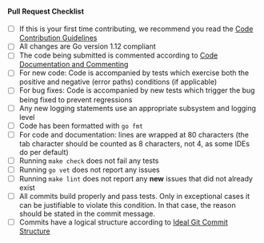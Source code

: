 #### Pull Request Checklist

- [ ] If this is your first time contributing, we recommend you read the [Code
  Contribution Guidelines](https://github.com/qtumproject/qlnd/blob/master/docs/code_contribution_guidelines.md)
- [ ] All changes are Go version 1.12 compliant
- [ ] The code being submitted is commented according to [Code Documentation and Commenting](https://github.com/qtumproject/qlnd/blob/master/docs/code_contribution_guidelines.md#CodeDocumentation)
- [ ] For new code: Code is accompanied by tests which exercise both
  the positive and negative (error paths) conditions (if applicable)
- [ ] For bug fixes: Code is accompanied by new tests which trigger
  the bug being fixed to prevent regressions
- [ ] Any new logging statements use an appropriate subsystem and
  logging level
- [ ] Code has been formatted with `go fmt`
- [ ] For code and documentation: lines are wrapped at 80 characters
  (the tab character should be counted as 8 characters, not 4, as some IDEs do
  per default)
- [ ] Running `make check` does not fail any tests
- [ ] Running `go vet` does not report any issues
- [ ] Running `make lint` does not report any **new** issues that did not
  already exist
- [ ] All commits build properly and pass tests. Only in exceptional
  cases it can be justifiable to violate this condition. In that case, the
  reason should be stated in the commit message.
- [ ] Commits have a logical structure according to [Ideal Git Commit Structure](https://github.com/qtumproject/qlnd/blob/master/docs/code_contribution_guidelines.md#IdealGitCommitStructure)
